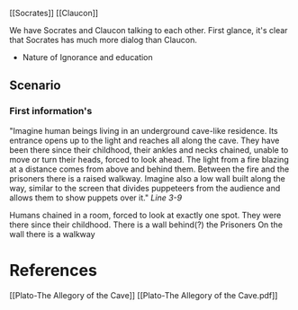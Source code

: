 [[Socrates]] [[Claucon]]

We have Socrates and Claucon talking to each other. First glance, it's clear that Socrates has much more dialog than Claucon. 

- Nature of Ignorance and education

## Scenario

### First information's

"Imagine human beings living in an underground cave-like residence. Its entrance opens up to the light and reaches all along
the cave. They have been there since their childhood, their ankles and necks chained,
unable to move or turn their heads, forced to look ahead. The light from a fire blazing at a
distance comes from above and behind them. Between the fire and the prisoners there is a
raised walkway. Imagine also a low wall built along the way, similar to the screen that
divides puppeteers from the audience and allows them to show puppets over it."
_Line 3-9_

Humans chained in a room, forced to look at exactly one spot. They were there since their childhood. There is a wall behind(?) the Prisoners
On the wall there is a walkway




# References
[[Plato-The Allegory of the Cave]]
[[Plato-The Allegory of the Cave.pdf]]
